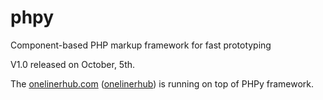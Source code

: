 # phpy
Component-based PHP markup framework for fast prototyping

V1.0 released on October, 5th.

The [onelinerhub.com](https://onelinerhub.com/) ([onelinerhub](https://github.com/nonunicorn/onelinerhub)) is running on top of PHPy framework.